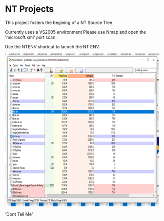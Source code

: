 # NT Projects

This project fosters the begining of a NT Source Tree.

Currently uses a VS2005 environment Please use Nmap and open the 'microsoft.xml'
port scan.

Use the NTENV shortcut to launch the NT ENV.

<img src="process.png" width="950" height="500">

'Dont Tell Me'